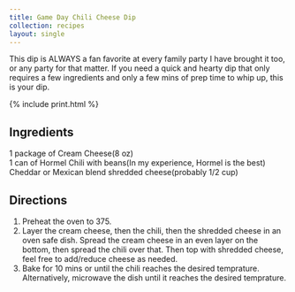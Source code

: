 ```yaml
---
title: Game Day Chili Cheese Dip
collection: recipes
layout: single
---
```


This dip is ALWAYS a fan favorite at every family party I have brought it too, or any party for that matter.  If you need a quick and hearty dip that only requires a few ingredients and only a few mins of prep time to whip up, this is your dip.

{% include print.html %}

## Ingredients  
1 package of Cream Cheese(8 oz)  
1 can of Hormel Chili with beans(In my experience, Hormel is the best)  
Cheddar or Mexican blend shredded cheese(probably 1/2 cup)  

## Directions  
1. Preheat the oven to 375.  
2. Layer the cream cheese, then the chili, then the shredded cheese in an oven safe dish.  Spread the cream cheese in an even layer on the bottom, then spread the chili over that.  Then top with shredded cheese, feel free to add/reduce cheese as needed.  
3. Bake for 10 mins or until the chili reaches the desired temprature.  Alternatively, microwave the dish until it reaches the desired temprature.  
